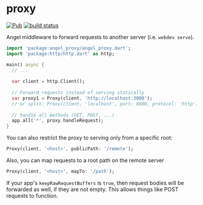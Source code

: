 # proxy
[![Pub](https://img.shields.io/pub/v/angel_proxy.svg)](https://pub.dartlang.org/packages/angel_proxy)
[![build status](https://travis-ci.org/angel-dart/proxy.svg)](https://travis-ci.org/angel-dart/proxy)

Angel middleware to forward requests to another server (i.e. `webdev serve`).

```dart
import 'package:angel_proxy/angel_proxy.dart';
import 'package:http/http.dart' as http;

main() async {
  // ...
  
  var client = http.Client();
  
  // Forward requests instead of serving statically
  var proxy1 = Proxy(client, 'http://localhost:3000');
  // or split: Proxy(client, 'localhost', port: 8080, protocol: 'http');
  
  // handle all methods (GET, POST, ...)
  app.all('*', proxy.handleRequest);
}
```

You can also restrict the proxy to serving only from a specific root:
```dart
Proxy(client, '<host>', publicPath: '/remote');
```

Also, you can map requests to a root path on the remote server
```dart
Proxy(client, '<host>', mapTo: '/path');
```

If your app's `keepRawRequestBuffers` is `true`, then request bodies will be forwarded
as well, if they are not empty. This allows things like POST requests to function.
